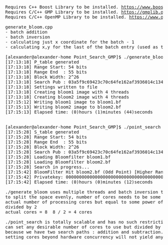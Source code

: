 <pre>
Requires C++ Boost Library to be installed. <a href="https://www.boost.org">https://www.boost.org</a>
Requires C/C++ GMP Library to be installed. <a href="https://gmplib.org">https://gmplib.org</a>
Requires C/C++ OpenMP Library to be installed. <a href="https://www.openmp.org">https://www.openmp.org</a>

generate_bloom.cpp
- batch addition
- batch inversion
- calculating just x coordinate for the batch - 1
- calculating x,y for the last of the batch entry (used as the next startPoint)

[alexander@alexander-home Point_Search_GMP]$ ./generate_bloom
[17:13:18] P_table generated
[17:13:18] Range Start: 54 bits
[17:13:18] Range End  : 55 bits
[17:13:18] Block Width: 2^26
[17:13:18] Search Pub : 03a5f9c69423c70c64fe162af3936014c1346978dccd681fa06a18edaa24e3f7d5
[17:13:18] Settings written to file
[17:13:18] Creating bloom1 image with 4 threads
[17:13:18] Creating bloom2 image with 4 threads
[17:15:12] Writing bloom1 image to bloom1.bf
[17:15:13] Writing bloom2 image to bloom2.bf
[17:15:13] Elapsed time: (0)hours (1)minutes (44)seconds


[alexander@alexander-home Point_Search_GMP]$ ./point_search
[17:15:28] S_table generated
[17:15:28] Range Start: 54 bits
[17:15:28] Range End  : 55 bits
[17:15:28] Block Width: 2^26
[17:15:28] Search Pub : 03a5f9c69423c70c64fe162af3936014c1346978dccd681fa06a18edaa24e3f7d5
[17:15:28] Loading Bloomfilter bloom1.bf
[17:15:28] Loading Bloomfilter bloom2.bf
[17:15:28] Search in progress...
[17:15:42] BloomFilter Hit bloom2.bf (Odd Point) [Higher Range Half]
[17:15:42] Privatekey: 0000000000000000000000000000000000000000000000000069fb4a3e8205d5
[17:15:42] Elapsed time: (0)hours (0)minutes (12)seconds

./generate_bloom uses multiple threads and batch inversion to fill in the bloomfilter binary.
to split the space evenly, number of cores needs to be some power of two value.
actual number of processing cores but equal to some power of two value(2,4,8,16,32,64,...)
divided by 2
actual cores = 8  8 / 2 = 4 cores

./point_search is totally scalable and has no such restriction.
can set any desirable number of cores to use but divided by 2.
because we have two search paths : addition and subtraction.
setting cores beyond hardware concurrency will not yield any additional performance.

</pre>
